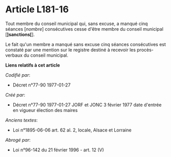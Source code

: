 # Article L181-16

Tout membre du conseil municipal qui, sans excuse, a manqué cinq séances [*nombre*] consécutives cesse d'être membre du
conseil municipal [**]sanctions[**]. 

Le fait qu'un membre a manqué sans excuse cinq séances consécutives est constaté par une mention sur le registre destiné à
recevoir les procès-verbaux du conseil municipal.

**Liens relatifs à cet article**

_Codifié par_:

  - Décret n°77-90 1977-01-27

_Créé par_:

  - Décret n°77-90 1977-01-27 JORF et JONC 3 février 1977 date d'entrée en vigueur élection des maires

_Anciens textes_:

  - Loi n°1895-06-06 art. 62 al. 2, locale, Alsace et Lorraine

_Abrogé par_:

  - Loi n°96-142 du 21 février 1996 - art. 12 (V)
